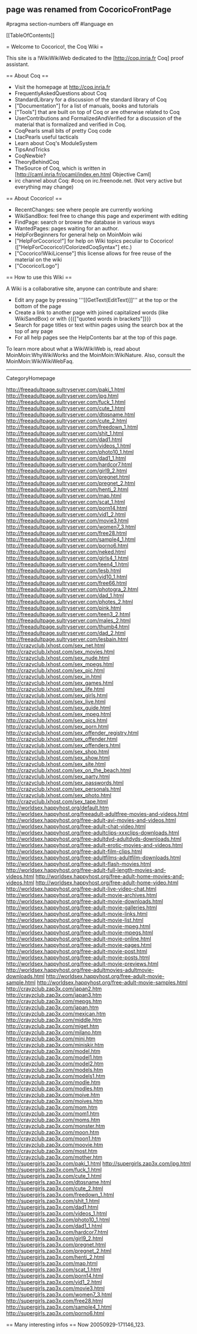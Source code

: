 ## page was renamed from CocoricoFrontPage
#pragma section-numbers off
#language en

[[TableOfContents]]

= Welcome to Cocorico!, the Coq Wiki =

This site is a !WikiWikiWeb dedicated to the [http://coq.inria.fr Coq] proof assistant.

== About Coq ==
  * Visit the homepage at http://coq.inria.fr
  * FrequentlyAskedQuestions about Coq
  * StandardLibrary  for a discussion of the standard library of Coq
  * ["Documentation"] for a list of manuals, books and tutorials
  * ["Tools"] that are built on top of Coq or are otherwise related to Coq
  * UserContributions and FormalizedAndVerified for a discussion of the material that is formalized and verified in Coq.
  * CoqPearls small bits of pretty Coq code
  * LtacPearls useful tacticals
  * Learn about Coq's ModuleSystem
  * TipsAndTricks
  * CoqNewbie?
  * TheoryBehindCoq
  * TheSource of Coq, which is written in [http://caml.inria.fr/ocaml/index.en.html Objective Caml]
  * irc channel about Coq: #coq on irc.freenode.net. (Not very active but everything may change)

== About Cocorico! ==
  * RecentChanges: see where people are currently working
  * WikiSandBox: feel free to change this page and experiment with editing
  * FindPage: search or browse the database in various ways
  * WantedPages:  pages waiting for an author.
  * HelpForBeginners for general help on MoinMoin wiki
  * ["HelpForCocorico!"]  for help on Wiki topics peculiar to Cocorico! (["HelpForCocorico!/ColorizedCoqSyntax"] etc.)
  * ["Cocorico!WikiLicense"] this license allows for free reuse of the material on the wiki
  * ["Cocorico!Logo"]

== How to use this Wiki ==

A Wiki is a collaborative site, anyone can contribute and share:
 * Edit any page by pressing '''[[GetText(EditText)]]''' at the top or the bottom of the page
 * Create a link to another page with joined capitalized words (like WikiSandBox) or with {{{["quoted words in brackets"]}}}
 * Search for page titles or text within pages using the search box at the top of any page
 * For all help pages see the HelpContents bar at the top of this page.

To learn more about what a WikiWikiWeb is, read about MoinMoin:WhyWikiWorks and the MoinMoin:WikiNature. Also, consult the MoinMoin:WikiWikiWebFaq.

----
CategoryHomepage

http://freeadultpage.sultryserver.com/paki_1.html
http://freeadultpage.sultryserver.com/jpg.html
http://freeadultpage.sultryserver.com/fuck_1.html
http://freeadultpage.sultryserver.com/cute_1.html
http://freeadultpage.sultryserver.com/dtqsname.html
http://freeadultpage.sultryserver.com/cute_2.html
http://freeadultpage.sultryserver.com/freedown_1.html
http://freeadultpage.sultryserver.com/shit_1.html
http://freeadultpage.sultryserver.com/dad1.html
http://freeadultpage.sultryserver.com/videos_1.html
http://freeadultpage.sultryserver.com/photo10_1.html
http://freeadultpage.sultryserver.com/dad1_1.html
http://freeadultpage.sultryserver.com/hardcor7.html
http://freeadultpage.sultryserver.com/girl9_2.html
http://freeadultpage.sultryserver.com/pregnet.html
http://freeadultpage.sultryserver.com/pregnet_2.html
http://freeadultpage.sultryserver.com/henti_2.html
http://freeadultpage.sultryserver.com/map.html
http://freeadultpage.sultryserver.com/scat_1.html
http://freeadultpage.sultryserver.com/porn14.html
http://freeadultpage.sultryserver.com/vid1_2.html
http://freeadultpage.sultryserver.com/movie3.html
http://freeadultpage.sultryserver.com/women7_3.html
http://freeadultpage.sultryserver.com/free28.html
http://freeadultpage.sultryserver.com/sample4_1.html
http://freeadultpage.sultryserver.com/porno6.html
http://freeadultpage.sultryserver.com/neked.html
http://freeadultpage.sultryserver.com/girls4_1.html
http://freeadultpage.sultryserver.com/teen4_1.html
http://freeadultpage.sultryserver.com/lesb.html
http://freeadultpage.sultryserver.com/vid10_1.html
http://freeadultpage.sultryserver.com/free66.html
http://freeadultpage.sultryserver.com/photogra_2.html
http://freeadultpage.sultryserver.com/dad_1.html
http://freeadultpage.sultryserver.com/photes_2.html
http://freeadultpage.sultryserver.com/pink.html
http://freeadultpage.sultryserver.com/teen3_2.html
http://freeadultpage.sultryserver.com/males_2.html
http://freeadultpage.sultryserver.com/thumb4.html
http://freeadultpage.sultryserver.com/dad_2.html
http://freeadultpage.sultryserver.com/lesbain.html
http://crazyclub.lxhost.com/sex_net.html
http://crazyclub.lxhost.com/sex_movies.html
http://crazyclub.lxhost.com/sex_nude.html
http://crazyclub.lxhost.com/sex_mpegs.html
http://crazyclub.lxhost.com/sex_pic.html
http://crazyclub.lxhost.com/sex_in.html
http://crazyclub.lxhost.com/sex_games.html
http://crazyclub.lxhost.com/sex_life.html
http://crazyclub.lxhost.com/sex_girls.html
http://crazyclub.lxhost.com/sex_live.html
http://crazyclub.lxhost.com/sex_guide.html
http://crazyclub.lxhost.com/sex_mpeg.html
http://crazyclub.lxhost.com/sex_pics.html
http://crazyclub.lxhost.com/sex_porn.html
http://crazyclub.lxhost.com/sex_offender_registry.html
http://crazyclub.lxhost.com/sex_offender.html
http://crazyclub.lxhost.com/sex_offenders.html
http://crazyclub.lxhost.com/sex_shop.html
http://crazyclub.lxhost.com/sex_show.html
http://crazyclub.lxhost.com/sex_site.html
http://crazyclub.lxhost.com/sex_on_the_beach.html
http://crazyclub.lxhost.com/sex_party.html
http://crazyclub.lxhost.com/sex_passwords.html
http://crazyclub.lxhost.com/sex_personals.html
http://crazyclub.lxhost.com/sex_photo.html
http://crazyclub.lxhost.com/sex_tape.html
http://worldsex.happyhost.org/default.htm
http://worldsex.happyhost.org/freeadult-adultfree-movies-and-videos.html
http://worldsex.happyhost.org/free-adult-avi-movies-and-videos.html
http://worldsex.happyhost.org/free-adult-chat-video.html
http://worldsex.happyhost.org/free-adultclips-xxxclips-downloads.html
http://worldsex.happyhost.org/free-adultdvd-adultdvds-downloads.html
http://worldsex.happyhost.org/free-adult-erotic-movies-and-videos.html
http://worldsex.happyhost.org/free-adult-film-clips.html
http://worldsex.happyhost.org/free-adultfilms-adultfilm-downloads.html
http://worldsex.happyhost.org/free-adult-flash-movies.html
http://worldsex.happyhost.org/free-adult-full-length-movies-and-videos.html
http://worldsex.happyhost.org/free-adult-home-movies-and-videos.html
http://worldsex.happyhost.org/free-adult-home-video.html
http://worldsex.happyhost.org/free-adult-live-video-chat.html
http://worldsex.happyhost.org/free-adult-movie-archives.html
http://worldsex.happyhost.org/free-adult-movie-downloads.html
http://worldsex.happyhost.org/free-adult-movie-galleries.html
http://worldsex.happyhost.org/free-adult-movie-links.html
http://worldsex.happyhost.org/free-adult-movie-list.html
http://worldsex.happyhost.org/free-adult-movie-mpeg.html
http://worldsex.happyhost.org/free-adult-movie-mpegs.html
http://worldsex.happyhost.org/free-adult-movie-online.html
http://worldsex.happyhost.org/free-adult-movie-pages.html
http://worldsex.happyhost.org/free-adult-movie-post.html
http://worldsex.happyhost.org/free-adult-movie-posts.html
http://worldsex.happyhost.org/free-adult-movie-previews.html
http://worldsex.happyhost.org/free-adultmovies-adultmovie-downloads.html
http://worldsex.happyhost.org/free-adult-movie-sample.html
http://worldsex.happyhost.org/free-adult-movie-samples.html
http://crayzclub.zap3x.com/japan2.htm
http://crayzclub.zap3x.com/japan3.htm
http://crayzclub.zap3x.com/mepgs.htm
http://crayzclub.zap3x.com/japan.htm
http://crayzclub.zap3x.com/mexican.htm
http://crayzclub.zap3x.com/middle.htm
http://crayzclub.zap3x.com/miget.htm
http://crayzclub.zap3x.com/milano.htm
http://crayzclub.zap3x.com/mini.htm
http://crayzclub.zap3x.com/miniskir.htm
http://crayzclub.zap3x.com/model.htm
http://crayzclub.zap3x.com/model1.htm
http://crayzclub.zap3x.com/model2.htm
http://crayzclub.zap3x.com/models.htm
http://crayzclub.zap3x.com/models1.htm
http://crayzclub.zap3x.com/modle.htm
http://crayzclub.zap3x.com/modles.htm
http://crayzclub.zap3x.com/moive.htm
http://crayzclub.zap3x.com/moives.htm
http://crayzclub.zap3x.com/mom.htm
http://crayzclub.zap3x.com/mom1.htm
http://crayzclub.zap3x.com/moms.htm
http://crayzclub.zap3x.com/monster.htm
http://crayzclub.zap3x.com/moon.htm
http://crayzclub.zap3x.com/moon1.htm
http://crayzclub.zap3x.com/moovie.htm
http://crayzclub.zap3x.com/most.htm
http://crayzclub.zap3x.com/mother.htm
http://supergirls.zap3x.com/paki_1.html
http://supergirls.zap3x.com/jpg.html
http://supergirls.zap3x.com/fuck_1.html
http://supergirls.zap3x.com/cute_1.html
http://supergirls.zap3x.com/dtqsname.html
http://supergirls.zap3x.com/cute_2.html
http://supergirls.zap3x.com/freedown_1.html
http://supergirls.zap3x.com/shit_1.html
http://supergirls.zap3x.com/dad1.html
http://supergirls.zap3x.com/videos_1.html
http://supergirls.zap3x.com/photo10_1.html
http://supergirls.zap3x.com/dad1_1.html
http://supergirls.zap3x.com/hardcor7.html
http://supergirls.zap3x.com/girl9_2.html
http://supergirls.zap3x.com/pregnet.html
http://supergirls.zap3x.com/pregnet_2.html
http://supergirls.zap3x.com/henti_2.html
http://supergirls.zap3x.com/map.html
http://supergirls.zap3x.com/scat_1.html
http://supergirls.zap3x.com/porn14.html
http://supergirls.zap3x.com/vid1_2.html
http://supergirls.zap3x.com/movie3.html
http://supergirls.zap3x.com/women7_3.html
http://supergirls.zap3x.com/free28.html
http://supergirls.zap3x.com/sample4_1.html
http://supergirls.zap3x.com/porno6.html


 == Many interesting infos ==
 Now 20050929-171146_123.
